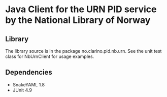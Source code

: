 Java Client for the URN PID service by the National Library of Norway
=======================================================================


Library
-------
The library source is in the package no.clarino.pid.nb.urn.
See the unit test class for NbUrnClient for usage examples.

Dependencies
------------
* SnakeYAML 1.8
* JUnit 4.9




